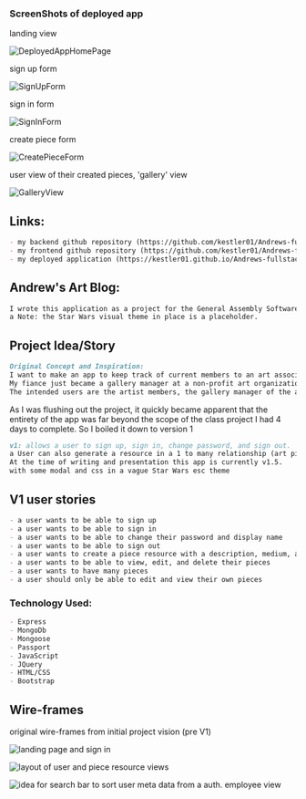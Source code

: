 ### ScreenShots of deployed app
landing view

![DeployedAppHomePage](./public/Andrews-Deployed%20Art-Gallery-App.jpg)

sign up form 

![SignUpForm](./public/Screen%20Shot%202021-08-20%20at%206.21.39%20PM.png)

sign in form 

![SignInForm](./public/Screen%20Shot%202021-08-20%20at%206.21.56%20PM.png)

create piece form

![CreatePieceForm](./public/Screen%20Shot%202021-08-20%20at%206.22.12%20PM.png)

user view of their created pieces, 'gallery' view

![GalleryView](./public/Screen%20Shot%202021-08-20%20at%206.24.41%20PM.png)

## Links:
```md
- my backend github repository (https://github.com/kestler01/Andrews-fullstack-project)
- my frontend github repository (https://github.com/kestler01/Andrews-fullstack-project-client)
- my deployed application (https://kestler01.github.io/Andrews-fullstack-project-client/)
```

## Andrew's Art Blog:
```md
I wrote this application as a project for the General Assembly Software Engineering Immersive in Aug of 2021. The Objective is to develope a fullstack application to demonstrate how to use our class lessons and bring them together to create a SPA. This Art gallery app demonstrates a strong understanding of these idea's by allowing a user to create and edit art pieces which they upload after signing up, establishing a 1 to many relationship. These pieces are not visible to other users via authenticated routes and you must be signed in to use the app. A stretch goal, which currently is unfinished is to add another 'show' resource, which a user could create, and add pieces to, and then share, edit and delete. With the implementation of 'show's the home view would require added functionality to be populated by other user's shared shows. Will implement a a later time now that proof of concept has been met. 
a Note: the Star Wars visual theme in place is a placeholder.
```

## Project Idea/Story
```md
Original Concept and Inspiration:
I want to make an app to keep track of current members to an art association, and their submitted art for shows, sales, member fees etc. (financial data will NOT be stored in db)
My fiance just became a gallery manager at a non-profit art organization based in Portsmouth NH.
The intended users are the artist members, the gallery manager of the association, the book keeper, board members and the 2 other employees. artist members are intended to have permissions over their own pieces and be able to submit them to upcoming shows the organization is putting on so it can be virtually juried. gallery employs are intended to be able to search the database for members, view piece and member extensive meta-data and update the database.  
```
As I was flushing out the project, it quickly became apparent that the entirety of the app was far beyond the scope of the class project I had 4 days to complete. So I boiled it down to version 1 
```md
v1: allows a user to sign up, sign in, change password, and sign out.
a User can also generate a resource in a 1 to many relationship (art pieces) which can be viewed, updated, and destroyed. 
At the time of writing and presentation this app is currently v1.5.
with some modal and css in a vague Star Wars esc theme 
```

## V1 user stories
```md
- a user wants to be able to sign up
- a user wants to be able to sign in 
- a user wants to be able to change their password and display name 
- a user wants to be able to sign out
- a user wants to create a piece resource with a description, medium, and an image
- a user wants to be able to view, edit, and delete their pieces
- a user wants to have many pieces
- a user should only be able to edit and view their own pieces
```

### Technology Used:
```md
- Express
- MongoDb
- Mongoose
- Passport
- JavaScript
- JQuery
- HTML/CSS
- Bootstrap
```

## Wire-frames

original wire-frames from initial project vision (pre V1)

![landing page and sign in](./public/wireframe%201.jpg)

![layout of user and piece resource views](./public/wireframe%202.jpg) 

![idea for search bar to sort user meta data from a auth. employee view](./public/wireframe%203.jpg)
